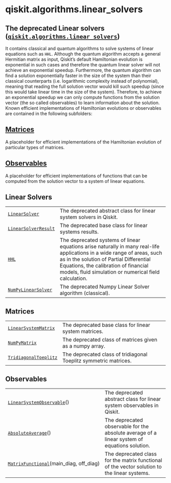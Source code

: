 <span id="qiskit-algorithms-linear-solvers" />

# qiskit.algorithms.linear\_solvers

## The deprecated Linear solvers ([`qiskit.algorithms.linear_solvers`](#module-qiskit.algorithms.linear_solvers "qiskit.algorithms.linear_solvers"))

It contains classical and quantum algorithms to solve systems of linear equations such as `HHL`. Although the quantum algorithm accepts a general Hermitian matrix as input, Qiskit’s default Hamiltonian evolution is exponential in such cases and therefore the quantum linear solver will not achieve an exponential speedup. Furthermore, the quantum algorithm can find a solution exponentially faster in the size of the system than their classical counterparts (i.e. logarithmic complexity instead of polynomial), meaning that reading the full solution vector would kill such speedup (since this would take linear time in the size of the system). Therefore, to achieve an exponential speedup we can only compute functions from the solution vector (the so called observables) to learn information about the solution. Known efficient implementations of Hamiltonian evolutions or observables are contained in the following subfolders:

## [Matrices](#matrices)

A placeholder for efficient implementations of the Hamiltonian evolution of particular types of matrices.

## [Observables](#observables)

A placeholder for efficient implementations of functions that can be computed from the solution vector to a system of linear equations.

## Linear Solvers

|                                                                                                                                   |                                                                                                                                                                                                                                                                      |
| --------------------------------------------------------------------------------------------------------------------------------- | -------------------------------------------------------------------------------------------------------------------------------------------------------------------------------------------------------------------------------------------------------------------- |
| [`LinearSolver`](qiskit.algorithms.linear_solvers.LinearSolver "qiskit.algorithms.linear_solvers.LinearSolver")                   | The deprecated abstract class for linear system solvers in Qiskit.                                                                                                                                                                                                   |
| [`LinearSolverResult`](qiskit.algorithms.linear_solvers.LinearSolverResult "qiskit.algorithms.linear_solvers.LinearSolverResult") | The deprecated base class for linear systems results.                                                                                                                                                                                                                |
| [`HHL`](qiskit.algorithms.linear_solvers.HHL "qiskit.algorithms.linear_solvers.HHL")                                              | The deprecated systems of linear equations arise naturally in many real-life applications in a wide range of areas, such as in the solution of Partial Differential Equations, the calibration of financial models, fluid simulation or numerical field calculation. |
| [`NumPyLinearSolver`](qiskit.algorithms.linear_solvers.NumPyLinearSolver "qiskit.algorithms.linear_solvers.NumPyLinearSolver")    | The deprecated Numpy Linear Solver algorithm (classical).                                                                                                                                                                                                            |

## Matrices

|                                                                                                                                      |                                                                  |
| ------------------------------------------------------------------------------------------------------------------------------------ | ---------------------------------------------------------------- |
| [`LinearSystemMatrix`](qiskit.algorithms.linear_solvers.LinearSystemMatrix "qiskit.algorithms.linear_solvers.LinearSystemMatrix")    | The deprecated base class for linear system matrices.            |
| [`NumPyMatrix`](qiskit.algorithms.linear_solvers.NumPyMatrix "qiskit.algorithms.linear_solvers.NumPyMatrix")                         | The deprecated class of matrices given as a numpy array.         |
| [`TridiagonalToeplitz`](qiskit.algorithms.linear_solvers.TridiagonalToeplitz "qiskit.algorithms.linear_solvers.TridiagonalToeplitz") | The deprecated class of tridiagonal Toeplitz symmetric matrices. |

## Observables

|                                                                                                                                                    |                                                                                              |
| -------------------------------------------------------------------------------------------------------------------------------------------------- | -------------------------------------------------------------------------------------------- |
| [`LinearSystemObservable`](qiskit.algorithms.linear_solvers.LinearSystemObservable "qiskit.algorithms.linear_solvers.LinearSystemObservable")()    | The deprecated abstract class for linear system observables in Qiskit.                       |
| [`AbsoluteAverage`](qiskit.algorithms.linear_solvers.AbsoluteAverage "qiskit.algorithms.linear_solvers.AbsoluteAverage")()                         | The deprecated observable for the absolute average of a linear system of equations solution. |
| [`MatrixFunctional`](qiskit.algorithms.linear_solvers.MatrixFunctional "qiskit.algorithms.linear_solvers.MatrixFunctional")(main\_diag, off\_diag) | The deprecated class for the matrix functional of the vector solution to the linear systems. |
